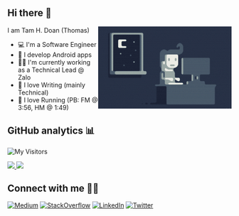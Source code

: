 ## Hi there 👋

<img alt="Night Coding" src="https://raw.githubusercontent.com/AVS1508/AVS1508/master/assets/Night-Coding.gif" align="right"/>

I am Tam H. Doan (Thomas)

- 💻 I'm a Software Engineer
- 📱 I develop Android apps
- 👷‍♂️ I'm currently working as a Technical Lead @ Zalo
- 📓 I love Writing (mainly Technical)
- 🏃 I love Running (PB: FM @ 3:56, HM @ 1:49)


## GitHub analytics 📊

![My Visitors](https://komarev.com/ghpvc/?username=nhoxbypass&style=for-the-badge)

<p align="left">
<a href="https://github.com/nhoxbypass">
  <img height="180em" src="https://github-readme-stats-eight-theta.vercel.app/api?username=nhoxbypass&show_icons=true&theme=dracula&include_all_commits=true&count_private=true"/>
  <img height="180em" src="https://github-readme-stats-eight-theta.vercel.app/api/top-langs/?username=nhoxbypass&layout=compact&langs_count=8&theme=dracula"/>
</a>
</p>


## Connect with me 🙋‍♂️

<p align="left">
  <a href="https://medium.com/@nhoxbypass"><img alt="Medium" title="Medium" src="https://img.shields.io/badge/Medium-12100E?style=for-the-badge&logo=medium&logoColor=white"/></a>
  <a href="https://stackoverflow.com/users/5282585/nhoxbypass"><img alt="StackOverflow" title="Medium" src="https://img.shields.io/badge/-StackOverflow-ef8236?style=for-the-badge&logo=stackoverflow&logoColor=white"/></a>
  <a href="https://www.linkedin.com/in/nhoxbypass/"><img alt="LinkedIn" title="LinkedIn" src="https://img.shields.io/badge/-LinkedIn-0077B5?style=for-the-badge&logo=linkedin&logoColor=white"/></a>
  <a href="https://x.com/nhoxbypass"><img alt="Twitter" title="Twitter" src="https://img.shields.io/badge/-Twitter-1DA1F2?style=for-the-badge&logo=x&logoColor=white"/></a>
</p>
